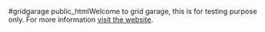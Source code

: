 #gridgarage public_htmlWelcome to grid garage, this is for testing purpose only. For more information 
[visit the website](http://gridgarage.com).
